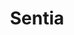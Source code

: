 ---
title: Sentia
type: partner
draft: false
category: coffee
logo: /images/partners/sentia.png
website: https://www.sentia.com
---